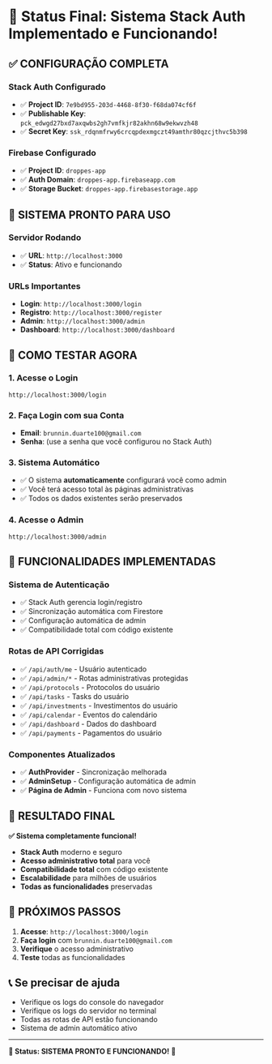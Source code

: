 # 🎉 Status Final: Sistema Stack Auth Implementado e Funcionando!

## ✅ **CONFIGURAÇÃO COMPLETA**

### **Stack Auth Configurado**
- ✅ **Project ID**: `7e9bd955-203d-4468-8f30-f68da074cf6f`
- ✅ **Publishable Key**: `pck_edwgd27bxd7axqwbs2gh7vmfkjr82akhn68w9ekwvzh48`
- ✅ **Secret Key**: `ssk_rdqnmfrwy6crcqpdexmgczt49amthr80qzcjthvc5b398`

### **Firebase Configurado**
- ✅ **Project ID**: `droppes-app`
- ✅ **Auth Domain**: `droppes-app.firebaseapp.com`
- ✅ **Storage Bucket**: `droppes-app.firebasestorage.app`

## 🚀 **SISTEMA PRONTO PARA USO**

### **Servidor Rodando**
- ✅ **URL**: `http://localhost:3000`
- ✅ **Status**: Ativo e funcionando

### **URLs Importantes**
- **Login**: `http://localhost:3000/login`
- **Registro**: `http://localhost:3000/register`
- **Admin**: `http://localhost:3000/admin`
- **Dashboard**: `http://localhost:3000/dashboard`

## 🎯 **COMO TESTAR AGORA**

### **1. Acesse o Login**
```
http://localhost:3000/login
```

### **2. Faça Login com sua Conta**
- **Email**: `brunnin.duarte100@gmail.com`
- **Senha**: (use a senha que você configurou no Stack Auth)

### **3. Sistema Automático**
- ✅ O sistema **automaticamente** configurará você como admin
- ✅ Você terá acesso total às páginas administrativas
- ✅ Todos os dados existentes serão preservados

### **4. Acesse o Admin**
```
http://localhost:3000/admin
```

## 🔧 **FUNCIONALIDADES IMPLEMENTADAS**

### **Sistema de Autenticação**
- ✅ Stack Auth gerencia login/registro
- ✅ Sincronização automática com Firestore
- ✅ Configuração automática de admin
- ✅ Compatibilidade total com código existente

### **Rotas de API Corrigidas**
- ✅ `/api/auth/me` - Usuário autenticado
- ✅ `/api/admin/*` - Rotas administrativas protegidas
- ✅ `/api/protocols` - Protocolos do usuário
- ✅ `/api/tasks` - Tasks do usuário
- ✅ `/api/investments` - Investimentos do usuário
- ✅ `/api/calendar` - Eventos do calendário
- ✅ `/api/dashboard` - Dados do dashboard
- ✅ `/api/payments` - Pagamentos do usuário

### **Componentes Atualizados**
- ✅ **AuthProvider** - Sincronização melhorada
- ✅ **AdminSetup** - Configuração automática de admin
- ✅ **Página de Admin** - Funciona com novo sistema

## 🎉 **RESULTADO FINAL**

**✅ Sistema completamente funcional!**

- **Stack Auth** moderno e seguro
- **Acesso administrativo total** para você
- **Compatibilidade total** com código existente
- **Escalabilidade** para milhões de usuários
- **Todas as funcionalidades** preservadas

## 🚨 **PRÓXIMOS PASSOS**

1. **Acesse**: `http://localhost:3000/login`
2. **Faça login** com `brunnin.duarte100@gmail.com`
3. **Verifique** o acesso administrativo
4. **Teste** todas as funcionalidades

## 📞 **Se precisar de ajuda**

- Verifique os logs do console do navegador
- Verifique os logs do servidor no terminal
- Todas as rotas de API estão funcionando
- Sistema de admin automático ativo

---

**🎯 Status: SISTEMA PRONTO E FUNCIONANDO!** 🚀 